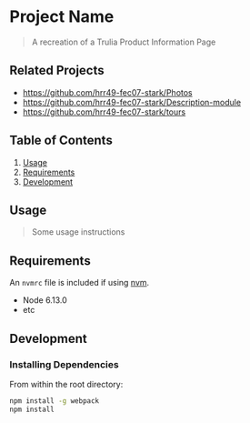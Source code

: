 # Project Name

> A recreation of a Trulia Product Information Page

## Related Projects

  - https://github.com/hrr49-fec07-stark/Photos
  - https://github.com/hrr49-fec07-stark/Description-module
  - https://github.com/hrr49-fec07-stark/tours

## Table of Contents

1. [Usage](#Usage)
1. [Requirements](#requirements)
1. [Development](#development)

## Usage

> Some usage instructions

## Requirements

An `nvmrc` file is included if using [nvm](https://github.com/creationix/nvm).

- Node 6.13.0
- etc

## Development

### Installing Dependencies

From within the root directory:

```sh
npm install -g webpack
npm install
```

